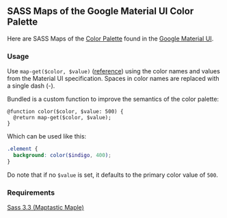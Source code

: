 ## SASS Maps of the Google Material UI Color Palette
Here are SASS Maps of the [Color Palette](http://www.google.com/design/spec/style/color.html#color-ui-color-palette) found in the [Google Material UI](http://www.google.com/design/spec/).

### Usage
Use `map-get($color, $value)` ([reference](http://sass-lang.com/documentation/Sass/Script/Functions.html#map_get-instance_method)) using the color names and values from the Material UI specification. Spaces in color names are replaced with a single dash (-).

Bundled is a custom function to improve the semantics of the color palette:

```
@function color($color, $value: 500) {
  @return map-get($color, $value);
}
```

Which can be used like this:

```scss
.element {
  background: color($indigo, 400);
}
```

Do note that if no `$value` is set, it defaults to the primary color value of `500`.

### Requirements
[Sass 3.3 (Maptastic Maple)](http://sass-lang.com/)
